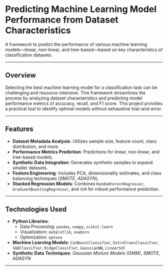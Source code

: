 # Predicting Machine Learning Model Performance from Dataset Characteristics

A framework to predict the performance of various machine learning models—linear, non-linear, and tree-based—based on key characteristics of classification datasets.

---

## Overview

Selecting the best machine learning model for a classification task can be challenging and resource-intensive. This framework streamlines the process by analyzing dataset characteristics and predicting model performance metrics of accuracy, recall, and F1 score. This project provides a practical tool to identify optimal models without exhaustive trial-and-error.

---

## Features

- **Dataset Metadata Analysis**: Utilizes sample size, feature count, class distribution, and more.
- **Performance Metrics Prediction**: Predictions for linear, non-linear, and tree-based models.
- **Synthetic Data Integration**: Generates synthetic samples to expand smaller datasets.
- **Feature Engineering**: Includes PCA, dimensionality estimates, and class balancing techniques (*SMOTE*, *ADASYN*).
- **Stacked Regression Models**: Combines `RandomForestRegressor`, `GradientBoostingRegressor`, and `SVR` for robust performance prediction.

---

## Technologies Used

- **Python Libraries**:
  - Data Processing: `pandas`, `numpy`, `scikit-learn`
  - Visualization: `matplotlib`, `seaborn`
  - Optimization: `optuna`
- **Machine Learning Models**: `CatBoostClassifier`, `ExtraTreesClassifier`, `SGDClassifier`, `RidgeClassifier`, `GaussianNB`, `LinearSVC`
- **Synthetic Data Techniques**: *Gaussian Mixture Models (GMM)*, *SMOTE*, *ADASYN*

---

